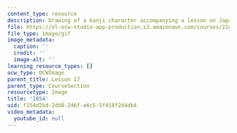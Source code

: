 ```yaml
---
content_type: resource
description: Drawing of a kanji character accompanying a lesson on Japanese.
file: https://ol-ocw-studio-app-production.s3.amazonaws.com/courses/21g-504-japanese-iv-spring-2009/f154d2bd2dd8246fa6c55f418f2d4db4_1854.gif
file_type: image/gif
image_metadata:
  caption: ''
  credit: ''
  image-alt: ''
learning_resource_types: []
ocw_type: OCWImage
parent_title: Lesson 17
parent_type: CourseSection
resourcetype: Image
title: '1854'
uid: f154d2bd-2dd8-246f-a6c5-5f418f2d4db4
video_metadata:
  youtube_id: null
---
```

